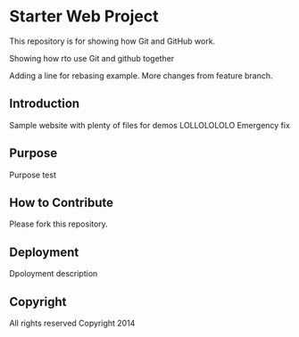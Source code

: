 # Starter Web Project

This repository is for showing how Git and GitHub work.

Showing how rto use Git and github together

Adding a line for rebasing example. More changes from feature branch.

## Introduction

Sample website with plenty of files for demos
LOLLOLOLOLO Emergency fix

## Purpose

Purpose test

## How to Contribute

Please fork this repository.

## Deployment

Dpoloyment description

## Copyright
All rights reserved
Copyright 2014